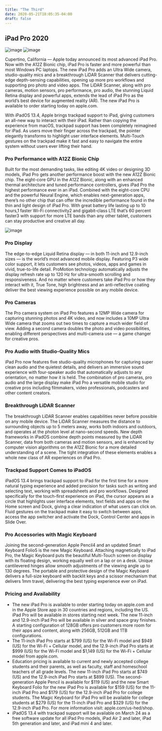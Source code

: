 ```yaml
---
title: "The Third"
date: 2020-05-21T18:05:35-04:00
draft: false
---
```


## iPad Pro 2020

![image](/images/second/ipad1.jpg)
![image](/images/third/ipad1.jpg)

Cupertino, California — Apple today announced its most advanced iPad Pro. Now with the A12Z Bionic chip, iPad Pro is faster and more powerful than most Windows PC laptops. The new iPad Pro adds an Ultra Wide camera, studio-quality mics and a breakthrough LiDAR Scanner that delivers cutting-edge depth-sensing capabilities, opening up more pro workflows and supporting pro photo and video apps. The LiDAR Scanner, along with pro cameras, motion sensors, pro performance, pro audio, the stunning Liquid Retina display and powerful apps, extends the lead of iPad Pro as the world’s best device for augmented reality (AR). The new iPad Pro is available to order starting today on apple.com.

With iPadOS 13.4, Apple brings trackpad support to iPad, giving customers an all-new way to interact with their iPad. Rather than copying the experience from macOS, trackpad support has been completely reimagined for iPad. As users move their finger across the trackpad, the pointer elegantly transforms to highlight user interface elements. Multi-Touch gestures on the trackpad make it fast and easy to navigate the entire system without users ever lifting their hand.

### Pro Performance with A12Z Bionic Chip
Built for the most demanding tasks, like editing 4K video or designing 3D models, iPad Pro gets another performance boost with the new A12Z Bionic chip. The eight-core GPU in the A12Z Bionic, along with an enhanced thermal architecture and tuned performance controllers, gives iPad Pro the highest performance ever in an iPad. Combined with the eight-core CPU and the powerful Neural Engine, which enables next-generation apps, there’s no other chip that can offer the incredible performance found in the thin and light design of iPad Pro. With great battery life lasting up to 10 hours,1 faster Wi-Fi connectivity2 and gigabit-class LTE that’s 60 percent faster3 with support for more LTE bands than any other tablet, customers can stay productive and creative all day.

![image](/ipad2.jpg)

### Pro Display
The edge-to-edge Liquid Retina display — in both 11-inch and 12.9-inch sizes — is the world’s most advanced mobile display. Featuring P3 wide color support, it lets customers see photos, videos, apps and games in vivid, true-to-life detail. ProMotion technology automatically adjusts the display refresh rate up to 120 Hz for ultra-smooth scrolling and responsiveness. And no matter where customers take iPad Pro or how they interact with it, True Tone, high brightness and an anti-reflective coating deliver the best viewing experience possible on any mobile device.

### Pro Cameras
The Pro camera system on iPad Pro features a 12MP Wide camera for capturing stunning photos and 4K video, and now includes a 10MP Ultra Wide camera that zooms out two times to capture a much wider field of view. Adding a second camera doubles the photo and video possibilities, enabling different perspectives and multi-camera use — a game changer for creative pros.

### Pro Audio with Studio-Quality Mics
iPad Pro now features five studio-quality microphones for capturing super clean audio and the quietest details, and delivers an immersive sound experience with four-speaker audio that automatically adjusts to any orientation, no matter how it is held. The combination of pro cameras, pro audio and the large display make iPad Pro a versatile mobile studio for creative pros including filmmakers, video professionals, podcasters and other content creators.

### Breakthrough LiDAR Scanner
The breakthrough LiDAR Scanner enables capabilities never before possible on any mobile device. The LiDAR Scanner measures the distance to surrounding objects up to 5 meters away, works both indoors and outdoors, and operates at the photon level at nano-second speeds. New depth frameworks in iPadOS combine depth points measured by the LiDAR Scanner, data from both cameras and motion sensors, and is enhanced by computer vision algorithms on the A12Z Bionic for a more detailed understanding of a scene. The tight integration of these elements enables a whole new class of AR experiences on iPad Pro.

### Trackpad Support Comes to iPadOS
iPadOS 13.4 brings trackpad support to iPad for the first time for a more natural typing experience and added precision for tasks such as writing and selecting text, working with spreadsheets and pro workflows. Designed specifically for the touch-first experience on iPad, the cursor appears as a circle that highlights user interface elements, text fields and apps on the Home screen and Dock, giving a clear indication of what users can click on. Fluid gestures on the trackpad make it easy to switch between apps, access the app switcher and activate the Dock, Control Center and apps in Slide Over.

### Pro Accessories with Magic Keyboard
Joining the second-generation Apple Pencil4 and an updated Smart Keyboard Folio5 is the new Magic Keyboard. Attaching magnetically to iPad Pro, the Magic Keyboard puts the beautiful Multi-Touch screen on display with its floating design, working equally well on a lap or on a desk. Unique cantilevered hinges allow smooth adjustments of the viewing angle up to 130 degrees. The portable and protective design of the Magic Keyboard delivers a full-size keyboard with backlit keys and a scissor mechanism that delivers 1mm travel, delivering the best typing experience ever on iPad.

### Pricing and Availability
- The new iPad Pro is available to order starting today on apple.com and in the Apple Store app in 30 countries and regions, including the US. iPad Pro will be available in stores starting next week.
The new 11-inch and 12.9-inch iPad Pro will be available in silver and space gray finishes. A starting configuration of 128GB offers pro customers more room for their apps and content, along with 256GB, 512GB and 1TB configurations.
- The 11-inch iPad Pro starts at $799 (US) for the Wi-Fi model and $949 (US) for the Wi-Fi + Cellular model, and the 12.9-inch iPad Pro starts at $999 (US) for the Wi-Fi model and $1,149 (US) for the Wi-Fi + Cellular model from apple.com.
- Education pricing is available to current and newly accepted college students and their parents, as well as faculty, staff and homeschool teachers of all grade levels. The new 11-inch iPad Pro starts at $749 (US) and the 12.9-inch iPad Pro starts at $899 (US). The second-generation Apple Pencil is available for $119 (US) and the new Smart Keyboard Folio for the new iPad Pro is available for $159 (US) for the 11-inch iPad Pro and $179 (US) for the 12.9-inch iPad Pro for college students. The Magic Keyboard for iPad Pro will be available for college students at $279 (US) for the 11-inch iPad Pro and $329 (US) for the 12.9-inch iPad Pro. For more information visit: apple.com/us-hed/shop.
- iPadOS 13.4 with trackpad support will be available on March 24 as a free software update for all iPad Pro models, iPad Air 2 and later, iPad 5th generation and later, and iPad mini 4 and later.